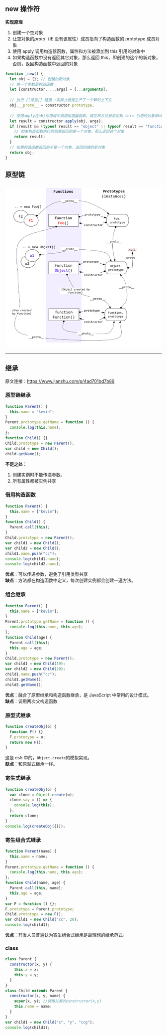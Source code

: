 ## new 操作符

**实现原理**

1. 创建一个空对象
2. 让空对象的*proto*（IE 没有该属性）成员指向了构造函数的 prototype 成员对象
3. 使用 apply 调用构造器函数，属性和方法被添加到 this 引用的对象中
4. 如果构造函数中没有返回其它对象，那么返回 this，即创建的这个的新对象，否则，返回构造函数中返回的对象

```js
function _new() {
  let obj = {}; // 创建的新对象
  // 第一个参数是构造函数
  let [constructor, ...args] = [...arguments];

  // 执行 [[原型]] 连接 ;实际上就是生产了一个新的上下文
  obj.__proto__ = constructor.prototype;

  // 使用apply在obj作用域中调用构造器函数，属性和方法被添加到 this 引用的对象即obj中
  let result = constructor.apply(obj, args);
  if (result && (typeof result == "object" || typeof result == "function")) {
    // 如果构造函数执行的结果返回的是一个对象，那么返回这个对象
    return result;
  }
  // 如果构造函数返回的不是一个对象，返回创建的新对象
  return obj;
}
```

## 原型链

## ![原型链](./asset/06%20原型链.jpeg)

---

## 继承

原文连接：<https://www.jianshu.com/p/4ad701bd7b89>

### 原型链继承

```js
function Parent() {
  this.name = "kevin";
}
Parent.prototype.getName = function () {
  console.log(this.name);
};
function Child() {}
Child.prototype = new Parent();
var child = new Child();
child.getName();
```

**不足之处：**

1. 创建实例时不能传递参数。
2. 所有属性都被实例共享

### 借用构造函数

```js
function Parent() {
  this.name = ["kevin"];
}
function Child() {
  Parent.call(this);
}
Child.prototype = new Parent();
var child1 = new Child();
var child2 = new Child();
child1.name.push("cc");
console.log(child1.name);
console.log(child2.name);
```

**优点**：可以传递参数，避免了引用类型共享  
**缺点**：方法都在构造函数中定义，每次创建实例都会创建一遍方法。

### 组合继承

```js
function Parent() {
  this.name = ["kevin"];
}
Parent.prototype.getName = function () {
  console.log(this.name, this.age);
};
function Child(age) {
  Parent.call(this);
  this.age = age;
}
Child.prototype = new Parent();
var child1 = new Child(19);
var child2 = new Child(20);
child1.name.push("cc");
child1.getName();
child2.getName();
```

**优点**：融合了原型继承和构造函数继承，是 JavaScript 中常用的设计模式。  
**缺点**：调用两次父构造函数

### 原型式继承

```js
function createObj(o) {
  function F() {}
  F.prototype = o;
  return new F();
}
```

这是 es5 中的，`Object.create`的模拟实现。  
**缺点**：和原型式继承一样。

### 寄生式继承

```js
function createObj(o) {
  var clone = Object.create(o);
  clone.say = () => {
    console.log(this);
  };
  return clone;
}
console.log(createObj({}));
```

### 寄生组合式继承

```js
function Parent(name) {
  this.name = name;
}
Parent.prototype.getName = function () {
  console.log(this.name, this.age);
};
function Child(name, age) {
  Parent.call(this, name);
  this.age = age;
}
var F = function () {};
F.prototype = Parent.prototype;
Child.prototype = new F();
var child1 = new Child("cc", 20);
console.log(child1);
```

**优点**：开发人员普遍认为寄生组合式继承是最理想的继承范式。

### class

```js
class Parent {
  constructor(x, y) {
    this.x = x;
    this.y = y;
  }
}
class Child extends Parent {
  constructor(x, y, name) {
    super(x, y); //调用父类的constructor(x,y)
    this.name = name;
  }
}
var child1 = new Child("x", "y", "ccg");
console.log(child1);
```
